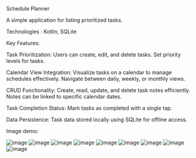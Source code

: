 Schedule Planner 
   
A simple application for listing prioritized tasks.

    
Technologies : Kotlin, SQLite

Key Features:

  Task Prioritization:
    Users can create, edit, and delete tasks.
    Set priority levels for tasks.
    
  Calendar View Integration:
    Visualize tasks on a calendar to manage schedules effectively.
    Navigate between daily, weekly, or monthly views.
  
  CRUD Functionality:
    Create, read, update, and delete task notes efficiently.
    Notes can be linked to specific calendar dates.
  
  Task Completion Status:
    Mark tasks as completed with a single tap.
  
  Data Persistence:
    Task data stored locally using SQLite for offline access.
    
Image demo:

![image](https://github.com/user-attachments/assets/941ae82e-a0a7-4ed8-a012-cce9d2ba7ff1)
![image](https://github.com/user-attachments/assets/9d36dec7-59a3-47e5-9395-4ccaef2e1894)
![image](https://github.com/user-attachments/assets/8ac3e2fd-70a1-49a0-a471-a43dfd4887c5)
![image](https://github.com/user-attachments/assets/26ec0e76-369a-4d6c-9386-fddd01f78e7d)
![image](https://github.com/user-attachments/assets/e3ae0119-dfce-42b8-bcfc-e8eb363fd6a1)
![image](https://github.com/user-attachments/assets/f45ac139-4872-4a0f-b78d-f9e546ffbfc4)
![image](https://github.com/user-attachments/assets/a3bb0649-88d8-4d96-9f99-fa5cf11f00a7)
![image](https://github.com/user-attachments/assets/c44ef530-bc9c-4431-a738-85bec8bfb6d7)
![image](https://github.com/user-attachments/assets/885ad5a8-7c5e-4a5d-8a3e-68f71bc5a239)







